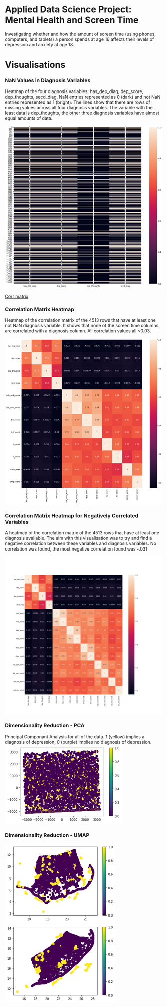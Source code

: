 # Applied Data Science Project: Mental Health and Screen Time
Investigating whether and how the amount of screen time (using phones, computers, and tablets) a person spends at age 16 
affects their levels of depression and anxiety at age 18.

# Visualisations

### NaN Values in Diagnosis Variables <a name="nan-in-diag"></a>

Heatmap of the four diagnosis variables: has_dep_diag, dep_score, dep_thoughts, secd_diag.
NaN entries represented as 0 (dark) and not NaN entries represented as 1 (bright). 
The lines show that there are rows of missing values across all four diagnosis variables. 
The variable with the least data is dep_thoughts, the other three diagnosis variables have almost equal amounts of data.

![NaN vs not NaN entries fo diagnosis variables](https://github.com/phillipSloan/applied-data-science/blob/main/images/nan-diagnosis-heatmap.png?raw=true)

[Corr matrix](#correlation-matrixheatmap)
### Correlation Matrix Heatmap

Heatmap of the correlation matrix of the 4513 rows that have at least one not NaN diagnosis variable. 
It shows that none of the screen time columns are correlated with a diagnosis column.
All correlation values all <0.03.

![Correlation Matrix Heatmap showing no correlation between mental health and screen time](https://github.com/phillipSloan/applied-data-science/blob/main/images/correlation-matrix-heatmap.png?raw=true)

### Correlation Matrix Heatmap for Negatively Correlated Variables <a name="neg_correlation_matrix_heatmap"></a>
A heatmap of the correlation matrix of the 4513 rows that have at least one diagnosis available.
The aim with this visualisation was to try and find a negative correlation between these variables and diagnosis variables. No correlation was found, the most negative correlation found was -.031

![Correlation Matrix Heatmap showing no correlation between mental health and variables thought to positively affect a childs mental health](https://github.com/phillipSloan/applied-data-science/blob/main/images/neg-correlation-matrix.png?raw=true)

### Dimensionality Reduction - PCA <a name="PCA"></a>
Principal Componant Analysis for all of the data. 1 (yellow) implies a diagnosis of depression, 0 (purple) implies no diagnosis of depression.
![PCA for mental health and screen time](https://github.com/phillipSloan/applied-data-science/blob/main/images/PCA.png?raw=true)

### Dimensionality Reduction - UMAP <a name="UMAP"></a>
![UMAP for mental health and screen time](https://github.com/phillipSloan/applied-data-science/blob/main/images/UMAP-50.png?raw=true)
![UMAP for mental health and screen time](https://github.com/phillipSloan/applied-data-science/blob/main/images/UMAP-500.png?raw=true)
